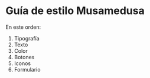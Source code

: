 # Guía de estilo Musamedusa

En este orden:

1. Tipografía
2. Texto
3. Color
4. Botones
5. Iconos
6. Formulario
